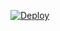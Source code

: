 [![Deploy](https://www.herokucdn.com/deploy/button.svg)](https://heroku.com/deploy?template=https://github.com/Ultimate190/DriverVTelegramP)
